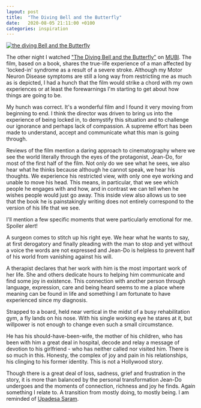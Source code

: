 ```yaml
---
layout: post
title:  "The Diving Bell and the Butterfly"
date:   2020-08-05 21:11:00 +0100
categories: inspiration
---
```

[![the diving Bell and the Butterfly](https://i.pinimg.com/originals/57/e2/c3/57e2c395b6b82d1ae3a76505bf32f0b4.jpg)](https://www.imdb.com/title/tt0401383/)

The other night I watched ["The Diving Bell and the Butterfly"](https://mubi.com/films/the-diving-bell-and-the-butterfly) on [MUBI](https://mubi.com/). The film, based on a book, shares the true-life experience of a man affected by 'locked-in' syndrome as a result of a severe stroke. Although my Motor Neuron Disease symptoms are still a long way from restricting me as much as is depicted, I had a hunch that the film would strike a chord with my own experiences or at least the forewarnings I'm starting to get about how things are going to be.

My hunch was correct. It's a wonderful film and I found it very moving from beginning to end. I think the director was driven to bring us into the experience of being locked in, to demystify this situation and to challenge our ignorance and perhaps lack of compassion. A supreme effort has been made to understand, accept and communicate what this man is going through.

Reviews of the film mention a daring approach to cinematography where we see the world literally through the eyes of the protagonist, Jean-Do, for most of the first half of the film. Not only do we see what he sees, we also hear what he thinks because although he cannot speak, we hear his thoughts. We experience his restricted view, with only one eye working and unable to move his head. This means, in particular, that we see which people he engages with and how, and in contrast we can tell when he wishes people would just go away. This inside view also allows us to see that the book he is painstakingly writing does not entirely correspond to the version of his life that we see.

I'll mention a few specific moments that were particularly emotional for me. Spoiler alert!

A surgeon comes to stitch up his right eye. We hear what he wants to say, at first derogatory and finally pleading with the man to stop and yet without a voice the words are not expressed and Jean-Do is helpless to prevent half of his world from vanishing against his will.

A therapist declares that her work with him is the most important work of her life. She and others dedicate hours to helping him communicate and find some joy in existence. This connection with another person through language, expression, care and being heard seems to me a place where meaning can be found in life and something I am fortunate to have experienced since my diagnosis.

Strapped to a board, held near vertical in the midst of a busy rehabilitation gym, a fly lands on his nose. With his single working eye he stares at it, but willpower is not enough to change even such a small circumstance.

He has his should-have-been-wife, the mother of his children, who has been with him a great deal in hospital, decode and relay a message of devotion to his girlfriend - who has neither called nor visited him. There is so much in this. Honesty, the complex of joy and pain in his relationships, his clinging to his former identity. This is not a Hollywood story.

Though there is a great deal of loss, sadness, grief and frustration in the story, it is more than balanced by the personal transformation Jean-Do undergoes and the moments of connection, richness and joy he finds. Again something I relate to. A transition from mostly doing, to mostly being. I am reminded of [Upadesa Saram](https://tomdas.com/2019/03/25/ramana-maharshi-upadesa-saram-the-essence-of-the-teachings/).